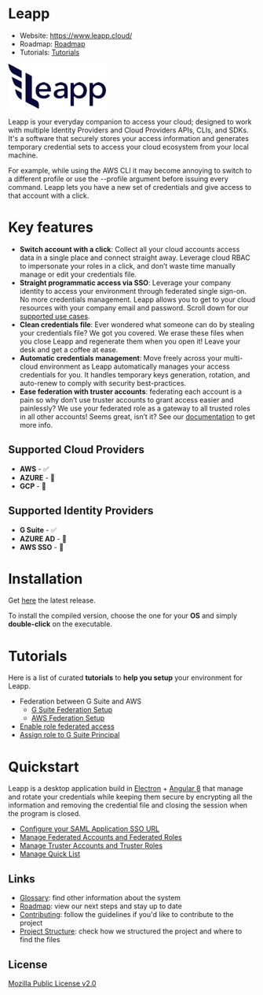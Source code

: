 Leapp
=========

- Website: https://www.leapp.cloud/
- Roadmap: [Roadmap](https://github.com/Noovolari/leapp/projects/1)
- Tutorials: [Tutorials](#tutorials)

![logo](.github/images/README-1.png)

Leapp is your everyday companion to access your cloud; designed to work with multiple Identity Providers and Cloud Providers APIs, CLIs, and SDKs.
It's a software that securely stores your access information and generates temporary credential sets to access your cloud ecosystem from your local machine.

For example, while using the AWS CLI it may become annoying to switch to a different profile or use the --profile argument before issuing every command. Leapp lets you have a new set of credentials and give access to that account with a click.

# Key features

- **Switch account with a click**: Collect all your cloud accounts access data in a single place and connect straight away. Leverage cloud RBAC to impersonate your roles in a click, and don’t waste time manually manage or edit your credentials file.
- **Straight programmatic access via SSO**: Leverage your company identity to access your environment through federated single sign-on. No more credentials management. Leapp allows you to get to your cloud resources with your company email and password. Scroll down for our [supported use cases](#supported-cloud-providers).
- **Clean credentials file**: Ever wondered what someone can do by stealing your credentials file? We got you covered. We erase these files when you close Leapp and regenerate them when you open it! Leave your desk and get a coffee at ease.
- **Automatic credentials management**: Move freely across your multi-cloud environment as Leapp automatically manages your access credentials for you. It handles temporary keys generation, rotation, and auto-renew to comply with security best-practices.
- **Ease federation with truster accounts**: federating each account is a pain so why don’t use truster accounts to grant access easier and painlessly? We use your federated role as a gateway to all trusted roles in all other accounts! Seems great, isn’t it? See our [documentation](https://github.com/Noovolari/leapp/blob/master/.github/GLOSSARY.md#trusting) to get more info.


## Supported Cloud Providers
- **AWS** - :white_check_mark:
- **AZURE** - :construction:
- **GCP** - :construction:

## Supported Identity Providers
- **G Suite** - :white_check_mark:
- **AZURE AD** - :construction:
- **AWS SSO** - :construction:

# Installation

Get [here](https://github.com/Noovolari/leapp/releases/latest) the latest release.

To install the compiled version, choose the one for your **OS** and simply **double-click** on the executable.

# Tutorials

Here is a list of curated **tutorials** to **help you setup** your environment for Leapp.

- Federation between G Suite and AWS
    - [G Suite Federation Setup](.github/tutorials/G_SUITE_FEDERATION_SETUP.md)
    - [AWS Federation Setup](.github/tutorials/AWS_FEDERATION_SETUP.md)
- [Enable role federated access](.github/tutorials/ENABLE_ROLE_FEDERATED_ACCESS.md)
- [Assign role to G Suite Principal](.github/tutorials/ASSIGN_ROLE_TO_G_SUITE_PRINCIPAL.md)

# Quickstart

Leapp is a desktop application build in [Electron](https://www.electronjs.org/) + [Angular 8](https://angular.io/) that manage and rotate your credentials while keeping them secure by encrypting all the information and removing the credential file and closing the session when the program is closed.

- [Configure your SAML Application SSO URL](.github/tutorials/CONFIGURE_YOUR_SAML_APPLICATION_SSO_URL.md)
- [Manage Federated Accounts and Federated Roles](.github/tutorials/MANAGE_FEDERATED_ACCOUNTS_AND_FEDERATED_ROLES.md)
- [Manage Truster Accounts and Truster Roles](.github/tutorials/MANAGE_TRUSTER_ACCOUNTS_AND_TRUSTER_ROLES.md)
- [Manage Quick List](.github/tutorials/MANAGE_QUICK_LIST.md)

## Links

- [Glossary](.github/GLOSSARY.md): find other information about the system
- [Roadmap](https://github.com/Noovolari/leapp/projects/1): view our next steps and stay up to date
- [Contributing](./.github/CONTRIBUTING.md): follow the guidelines if you'd like to contribute to the project
- [Project Structure](./.github/PROJECT_STRUCTURE.md): check how we structured the project and where to find the files

## License

[Mozilla Public License v2.0](https://github.com/Noovolari/leapp/blob/master/LICENSE)
